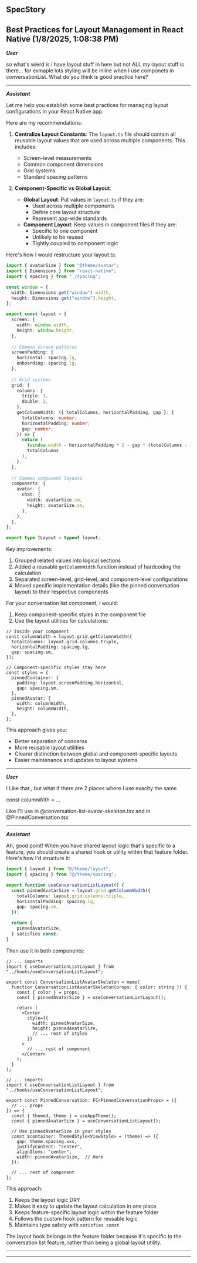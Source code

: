 ## SpecStory

## Best Practices for Layout Management in React Native (1/8/2025, 1:08:38 PM)

_**User**_

so what's wierd is i have layout stuff in here but not ALL my layout stuff is there... for exmaple lots styling will be inline when I use componets in conversationList. What do you think is good practice here?

---

_**Assistant**_

Let me help you establish some best practices for managing layout configurations in your React Native app.

Here are my recommendations:

1. **Centralize Layout Constants**: The `layout.ts` file should contain all reusable layout values that are used across multiple components. This includes:
   - Screen-level measurements
   - Common component dimensions
   - Grid systems
   - Standard spacing patterns

2. **Component-Specific vs Global Layout**: 
   - **Global Layout**: Put values in `layout.ts` if they are:
     - Used across multiple components
     - Define core layout structure
     - Represent app-wide standards
   - **Component Layout**: Keep values in component files if they are:
     - Specific to one component
     - Unlikely to be reused
     - Tightly coupled to component logic

Here's how I would restructure your layout.ts:

```typescript:theme/layout.ts
import { avatarSize } from "@theme/avatar";
import { Dimensions } from "react-native";
import { spacing } from "./spacing";

const window = {
  width: Dimensions.get("window").width,
  height: Dimensions.get("window").height,
};

export const layout = {
  screen: {
    width: window.width,
    height: window.height,
  },
  
  // Common screen patterns
  screenPadding: {
    horizontal: spacing.lg,
    onboarding: spacing.lg,
  },
  
  // Grid systems
  grid: {
    columns: {
      triple: 3,
      double: 2,
    },
    getColumnWidth: ({ totalColumns, horizontalPadding, gap }: {
      totalColumns: number;
      horizontalPadding: number;
      gap: number;
    }) => {
      return (
        (window.width - horizontalPadding * 2 - gap * (totalColumns - 1)) /
        totalColumns
      );
    },
  },
  
  // Common component layouts
  components: {
    avatar: {
      chat: {
        width: avatarSize.sm,
        height: avatarSize.sm,
      },
    },
  },
};

export type ILayout = typeof layout;
```

Key improvements:
1. Grouped related values into logical sections
2. Added a reusable `getColumnWidth` function instead of hardcoding the calculation
3. Separated screen-level, grid-level, and component-level configurations
4. Moved specific implementation details (like the pinned conversation layout) to their respective components

For your conversation list component, I would:
1. Keep component-specific styles in the component file
2. Use the layout utilities for calculations:

```typescript:components/conversation-list.tsx
// Inside your component
const columnWidth = layout.grid.getColumnWidth({
  totalColumns: layout.grid.columns.triple,
  horizontalPadding: spacing.lg,
  gap: spacing.sm,
});

// Component-specific styles stay here
const styles = {
  pinnedContainer: {
    padding: layout.screenPadding.horizontal,
    gap: spacing.sm,
  },
  pinnedAvatar: {
    width: columnWidth,
    height: columnWidth,
  },
};
```

This approach gives you:
- Better separation of concerns
- More reusable layout utilities
- Clearer distinction between global and component-specific layouts
- Easier maintenance and updates to layout systems

---

_**User**_

I Like that , but what if there are 2 places where I use exaclty the same 

const columnWith = ...

Like I'll use in @conversation-list-avatar-skeleton.tsx  and in @PinnedConversation.tsx 

---

_**Assistant**_

Ah, good point! When you have shared layout logic that's specific to a feature, you should create a shared hook or utility within that feature folder. Here's how I'd structure it:

```typescript:features/conversation-list/hooks/useConversationListLayout.ts
import { layout } from "@/theme/layout";
import { spacing } from "@/theme/spacing";

export function useConversationListLayout() {
  const pinnedAvatarSize = layout.grid.getColumnWidth({
    totalColumns: layout.grid.columns.triple,
    horizontalPadding: spacing.lg,
    gap: spacing.sm,
  });

  return {
    pinnedAvatarSize,
  } satisfies const;
}
```

Then use it in both components:

```typescript:features/conversation-list/components/conversation-list-avatar-skeleton.tsx
// ... imports
import { useConversationListLayout } from "../hooks/useConversationListLayout";

export const ConversationListAvatarSkeleton = memo(
  function ConversationListAvatarSkeleton(props: { color: string }) {
    const { color } = props;
    const { pinnedAvatarSize } = useConversationListLayout();

    return (
      <Center
        style={{
          width: pinnedAvatarSize,
          height: pinnedAvatarSize,
          // ... rest of styles
        }}
      >
        // ... rest of component
      </Center>
    );
  }
);
```

```typescript:features/conversation-list/PinnedConversations/PinnedConversation.tsx
// ... imports
import { useConversationListLayout } from "../hooks/useConversationListLayout";

export const PinnedConversation: FC<PinnedConversationProps> = ({
  // ... props
}) => {
  const { themed, theme } = useAppTheme();
  const { pinnedAvatarSize } = useConversationListLayout();

  // Use pinnedAvatarSize in your styles
  const $container: ThemedStyle<ViewStyle> = (theme) => ({
    gap: theme.spacing.xxs,
    justifyContent: "center",
    alignItems: "center",
    width: pinnedAvatarSize,  // Here
  });

  // ... rest of component
};
```

This approach:
1. Keeps the layout logic DRY
2. Makes it easy to update the layout calculation in one place
3. Keeps feature-specific layout logic within the feature folder
4. Follows the custom hook pattern for reusable logic
5. Maintains type safety with `satisfies const`

The layout hook belongs in the feature folder because it's specific to the conversation list feature, rather than being a global layout utility.

---



---

